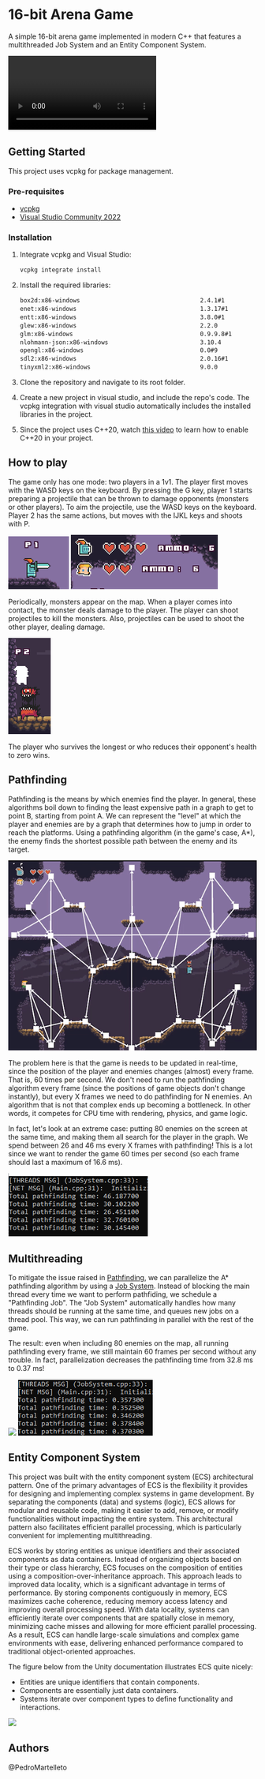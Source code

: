 # 16-bit Arena Game

A simple 16-bit arena game implemented in modern C++ that features a multithreaded Job System and an Entity Component System.


<div>
  <video autoplay="true" controls="false" type="video/mp4" preload="auto" src="https://user-images.githubusercontent.com/35240934/175192721-d98a1925-aa89-469b-aa42-ffd87ef5b20d.mp4"/>
</div>

<!-- GETTING STARTED -->
## Getting Started

This project uses vcpkg for package management.

### Pre-requisites

* [vcpkg](https://github.com/microsoft/vcpkg)
* [Visual Studio Community 2022](https://visualstudio.microsoft.com/free-developer-offers/)

### Installation

1. Integrate vcpkg and Visual Studio:

	```sh
	vcpkg integrate install
	```

2. Install the required libraries:

	```sh
	box2d:x86-windows                                  2.4.1#1          An open source C++ engine for simulating rigid b...
	enet:x86-windows                                   1.3.17#1         Reliable UDP networking library
	entt:x86-windows                                   3.8.0#1          Gaming meets modern C++ - a fast and reliable en...
	glew:x86-windows                                   2.2.0            The OpenGL Extension Wrangler Library (GLEW) is ...
	glm:x86-windows                                    0.9.9.8#1        OpenGL Mathematics (GLM)
	nlohmann-json:x86-windows                          3.10.4           JSON for Modern C++
	opengl:x86-windows                                 0.0#9            Open Graphics Library (OpenGL)[3][4][5] is a cro...
	sdl2:x86-windows                                   2.0.16#1         Simple DirectMedia Layer is a cross-platform dev...
	tinyxml2:x86-windows                               9.0.0            A simple, small, efficient, C++ XML parser
	```

3. Clone the repository and navigate to its root folder.

4. Create a new project in visual studio, and include the repo's code. The vcpkg integration with visual studio automatically includes the installed libraries in the project.

6. Since the project uses C++20, watch [this video](https://www.youtube.com/watch?v=XsDR01GMxEI&t=140s) to learn how to enable C++20 in your project.

## How to play

The game only has one mode: two players in a 1v1. The player first moves with the WASD keys on the keyboard. By pressing the G key, player 1 starts preparing a projectile that can be thrown to damage opponents (monsters or other players). To aim the projectile, use the WASD keys on the keyboard. Player 2 has the same actions, but moves with the IJKL keys and shoots with P.

<img src="./Res/image11.png" />

<img src="./Res/image2.png" />

Periodically, monsters appear on the map. When a player comes into contact, the monster deals damage to the player. The player can shoot projectiles to kill the monsters. Also, projectiles can be used to shoot the other player, dealing damage.

<img src="./Res/image10.png" />

The player who survives the longest or who reduces their opponent's health to zero wins.

## Pathfinding

Pathfinding is the means by which enemies find the player. In general, these algorithms boil down to finding the least expensive path in a graph to get to point B, starting from point A. We can represent the "level" at which the player and enemies are by a graph that determines how to jump in order to reach the platforms. Using a pathfinding algorithm (in the game's case, A*), the enemy finds the shortest possible path between the enemy and its target.

<img src="./Res/image9.gif" />

The problem here is that the game is needs to be updated in real-time, since the position of the player and enemies changes (almost) every frame. That is, 60 times per second. We don't need to run the pathfinding algorithm every frame (since the positions of game objects don't change instantly), but every X frames we need to do pathfinding for N enemies. An algorithm that is not that complex ends up becoming a bottleneck. In other words, it competes for CPU time with rendering, physics, and game logic.

In fact, let's look at an extreme case: putting 80 enemies on the screen at the same time, and making them all search for the player in the graph. We spend between 26 and 46 ms every X frames with pathfinding! This is a lot since we want to render the game 60 times per second (so each frame should last a maximum of 16.6 ms).

<img src="./Res/image1.png" />

## Multithreading

To mitigate the issue raised in [Pathfinding](#pathfinding), we can parallelize the A* pathfinding algorithm by using a [Job System](https://wickedengine.net/2018/11/24/simple-job-system-using-standard-c/). Instead of blocking the main thread every time we want to perform pathfiding, we schedule a "Pathfinding Job". The "Job System" automatically handles how many threads should be running at the same time, and queues new jobs on a thread pool. This way, we can run pathfinding in parallel with the rest of the game.

The result: even when including 80 enemies on the map, all running pathfinding every frame, we still maintain 60 frames per second without any trouble.
In fact, parallelization decreases the pathfinding time from 32.8 ms to 0.37 ms!

<img src="./Res/image15.gif" />
<img src="./Res/image12.png" />

## Entity Component System

This project was built with the entity component system (ECS) architectural pattern. One of the primary advantages of ECS is the flexibility it provides for designing and implementing complex systems in game development. By separating the components (data) and systems (logic), ECS allows for modular and reusable code, making it easier to add, remove, or modify functionalities without impacting the entire system. This architectural pattern also facilitates efficient parallel processing, which is particularly convenient for implementing multithreading.

ECS works by storing entities as unique identifiers and their associated components as data containers. Instead of organizing objects based on their type or class hierarchy, ECS focuses on the composition of entities using a composition-over-inheritance approach. This approach leads to improved data locality, which is a significant advantage in terms of performance. By storing components contiguously in memory, ECS maximizes cache coherence, reducing memory access latency and improving overall processing speed. With data locality, systems can efficiently iterate over components that are spatially close in memory, minimizing cache misses and allowing for more efficient parallel processing. As a result, ECS can handle large-scale simulations and complex game environments with ease, delivering enhanced performance compared to traditional object-oriented approaches.

The figure below from the Unity documentation illustrates ECS quite nicely:

- Entities are unique identifiers that contain components.
- Components are essentially just data containers.
- Systems iterate over component types to define functionality and interactions.

<img src="https://i.imgur.com/jILtOcV.png" />

## Authors

@PedroMartelleto
